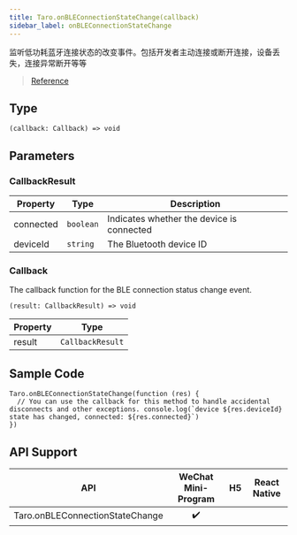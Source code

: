 ```yaml
---
title: Taro.onBLEConnectionStateChange(callback)
sidebar_label: onBLEConnectionStateChange
---
```


监听低功耗蓝牙连接状态的改变事件。包括开发者主动连接或断开连接，设备丢失，连接异常断开等等

> [Reference](https://developers.weixin.qq.com/miniprogram/dev/api/device/bluetooth-ble/wx.onBLEConnectionStateChange.html)

## Type

```tsx
(callback: Callback) => void
```

## Parameters

### CallbackResult

<table>
  <thead>
    <tr>
      <th>Property</th>
      <th>Type</th>
      <th>Description</th>
    </tr>
  </thead>
  <tbody>
    <tr>
      <td>connected</td>
      <td><code>boolean</code></td>
      <td>Indicates whether the device is connected</td>
    </tr>
    <tr>
      <td>deviceId</td>
      <td><code>string</code></td>
      <td>The Bluetooth device ID</td>
    </tr>
  </tbody>
</table>

### Callback

The callback function for the BLE connection status change event.

```tsx
(result: CallbackResult) => void
```

<table>
  <thead>
    <tr>
      <th>Property</th>
      <th>Type</th>
    </tr>
  </thead>
  <tbody>
    <tr>
      <td>result</td>
      <td><code>CallbackResult</code></td>
    </tr>
  </tbody>
</table>

## Sample Code

```tsx
Taro.onBLEConnectionStateChange(function (res) {
  // You can use the callback for this method to handle accidental disconnects and other exceptions. console.log(`device ${res.deviceId} state has changed, connected: ${res.connected}`)
})
```

## API Support

|               API               | WeChat Mini-Program | H5 | React Native |
|:-------------------------------:|:-------------------:|:--:|:------------:|
| Taro.onBLEConnectionStateChange |         ✔️          |    |              |
